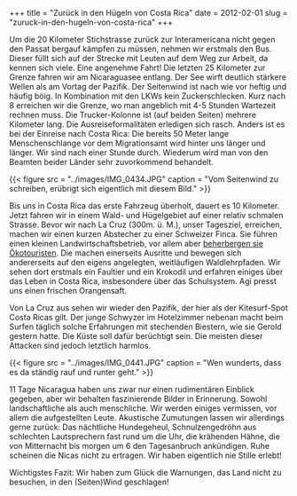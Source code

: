 +++
title = "Zurück in den Hügeln von Costa Rica"
date = 2012-02-01
slug = "zuruck-in-den-hugeln-von-costa-rica"
+++

Um die 20 Kilometer Stichstrasse zurück zur Interamericana nicht gegen
den Passat bergauf kämpfen zu müssen, nehmen wir erstmals den Bus.
Dieser füllt sich auf der Strecke mit Leuten auf dem Weg zur Arbeit, da
kennen sich viele. Eine angenehme Fahrt! Die letzten 25 Kilometer zur
Grenze fahren wir am Nicaraguasee entlang. Der See wirft deutlich
stärkere Wellen als am Vortag der Pazifik. Der Seitenwind ist nach wie
vor heftig und häufig böig. In Kombination mit den LKWs kein
Zuckerschlecken. Kurz nach 8 erreichen wir die Grenze, wo man angeblich
mit 4-5 Stunden Wartezeit rechnen muss. Die Trucker-Kolonne ist (auf
beiden Seiten) mehrere Kilometer lang. Die Ausreiseformalitäten
erledigen sich rasch. Anders ist es bei der Einreise nach Costa Rica:
Die bereits 50 Meter lange Menschenschlange vor dem Migrationsamt wird
hinter uns länger und länger. Wir sind nach einer Stunde durch. Wiederum
wird man von den Beamten beider Länder sehr zuvorkommend behandelt.  

{{< figure src = "../images/IMG_0434.JPG" caption = "Vom Seitenwind zu schreiben, erübrigt sich eigentlich mit diesem Bild." >}}

Bis uns in Costa Rica das erste Fahrzeug überholt, dauert es 10
Kilometer. Jetzt fahren wir in einem Wald- und Hügelgebiet auf einer
relativ schmalen Strasse. Bevor wir nach La Cruz (300m. ü. M.), unser
Tagesziel, erreichen, machen wir einen kurzen Abstecher zu einer
Schweizer Finca. Sie führen einen kleinen Landwirtschaftsbetrieb, vor
allem aber [beherbergen sie
Ökotouristen](http://www.canas-castilla.com/). Die machen einerseits
Ausritte und bewegen sich andererseits auf den eigens angelegten,
weitläufigen Waldlehrpfaden. Wir sehen dort erstmals ein Faultier und
ein Krokodil und erfahren einiges über das Leben in Costa Rica,
insbesondere über das Schulsystem. Agi presst uns einen frischen
Orangensaft. 

Von La Cruz aus sehen wir wieder den Pazifik, der hier als der
Kitesurf-Spot Costa Ricas gilt. Der junge Schwyzer im Hotelzimmer
nebenan macht beim Surfen täglich solche Erfahrungen mit stechenden
Biestern, wie sie Gerold gestern hatte. Die Küste soll dafür berüchtigt
sein. Die meisten dieser Attacken sind jedoch letztlich harmlos.

{{< figure src = "../images/IMG_0441.JPG" caption = "Wen wunderts, dass es da ständig rauf und runter geht." >}}

11 Tage Nicaragua haben uns zwar nur einen rudimentären Einblick
gegeben, aber wir behalten faszinierende Bilder in Erinnerung. Sowohl
landschaftliche als auch menschliche. Wir werden einiges vermissen, vor
allem die aufgestellten Leute. Akustische Zumutungen lassen wir
allerdings gerne zurück: Das nächtliche Hundegeheul, Schnulzengedröhn
aus schlechten Lautsprechern fast rund um die Uhr, die krähenden Hähne,
die von Mitternacht bis morgen um 6 den Tagesanbruch ankündigen. Ruhe
scheinen die Nicas nicht zu ertragen. Wir haben eigentlich nie Stille
erlebt!

Wichtigstes Fazit: Wir haben zum Glück die Warnungen, das Land nicht zu
besuchen, in den (Seiten)Wind geschlagen!


